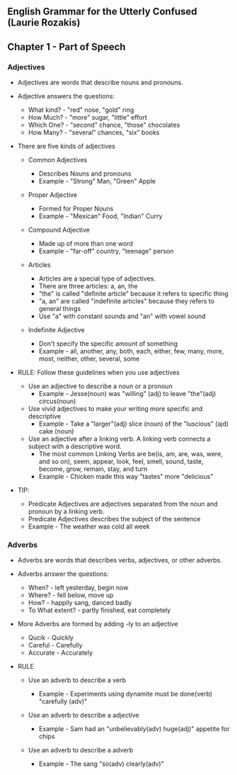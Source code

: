 ## English Grammar for the Utterly Confused (Laurie Rozakis)

## Chapter 1 - Part of Speech

### Adjectives

- Adjectives are words that describe nouns and pronouns.
- Adjective answers the questions:

  - What kind? - "red" nose, "gold" ring
  - How Much? - "more" sugar, "little" effort
  - Which One? - "second" chance, "those" chocolates
  - How Many? - "several" chances, "six" books

- There are five kinds of adjectives

  - Common Adjectives

    - Describes Nouns and pronouns
    - Example - "Strong" Man, "Green" Apple

  - Proper Adjective

    - Formed for Proper Nouns
    - Example - "Mexican" Food, "Indian" Curry

  - Compound Adjective

    - Made up of more than one word
    - Example - "far-off" country, "teenage" person

  - Articles

    - Articles are a special type of adjectives.
    - There are three articles: a, an, the
    - "the" is called "definite article" because it refers to specific thing
    - "a, an" are called "indefinite articles" because they refers to general things
    - Use "a" with constant sounds and "an" with vowel sound

  - Indefinite Adjective
    - Don't specify the specific amount of something
    - Example - all, another, any, both, each, either, few, many, more, most, neither, other, several, some

- RULE: Follow these guidelines when you use adjectives

  - Use an adjective to describe a noun or a pronoun
    - Example - Jesse(noun) was "willing" (adj) to leave "the"(adj) circus(noun)
  - Use vivid adjectives to make your writing more specific and descriptive
    - Example - Take a "larger"(adj) slice (noun) of the "luscious" (ajd) cake (noun)
  - Use an adjective after a linking verb. A linking verb connects a subject with a descriptive word.
    - The most common Linking Verbs are be(is, am, are, was, were, and so on), seem, appear, look, feel, smell, sound,
      taste, become, grow, remain, stay, and turn
    - Example - Chicken made this way "tastes" more "delicious"

- TIP:
  - Predicate Adjectives are adjectives separated from the noun and pronoun by a linking verb.
  - Predicate Adjectives describes the subject of the sentence
  - Example - The weather was cold all week

### Adverbs

- Adverbs are words that describes verbs, adjectives, or other adverbs.
- Adverbs answer the questions:
  - When? - left yesterday, begin now
  - Where? - fell below, move up
  - How? - happily sang, danced badly
  - To What extent? - partly finished, eat completely
- More Adverbs are formed by adding -ly to an adjective

  - Qucik - Quickly
  - Careful - Carefully
  - Accurate - Accurately

- RULE

  - Use an adverb to describe a verb

    - Example - Experiments using dynamite must be done(verb) "carefully (adv)"

  - Use an adverb to describe a adjective

    - Example - Sam had an "unbelievably(adv) huge(adj)" appetite for chips

  - Use an adverb to describe a adverb
    - Example - The sang "so(adv) clearly(adv)"
